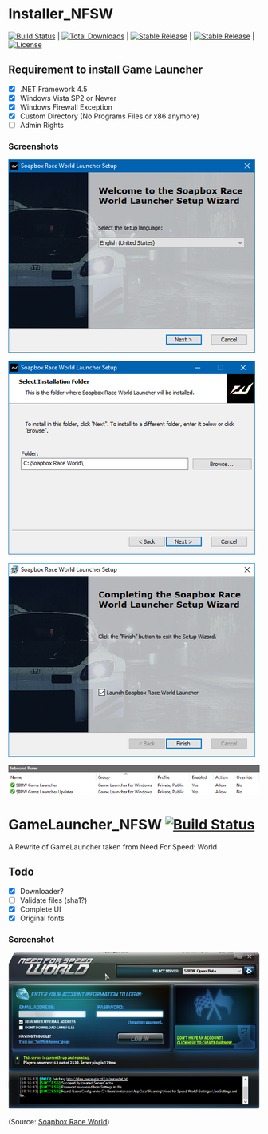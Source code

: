 # Installer_NFSW 
[![Build Status](https://img.shields.io/badge/Windows-passing-brightgreen.svg?branch=master)](https://github.com/1DavidCarbon/Soapbox_Launcher_Installer/releases/latest) | [![Total Downloads](https://img.shields.io/github/downloads/1DavidCarbon/Soapbox_Launcher_Installer/total.svg?colorB=informational&label=downloads&logo=GitHub&style=flat)](https://github.com/1DavidCarbon/Soapbox_Launcher_Installer/releases/latest) | [![Stable Release](https://img.shields.io/github/release/1DavidCarbon/Soapbox_Launcher_Installer.svg?label=stable%20release&logo=downloads&style=flat)](https://github.com/1DavidCarbon/Soapbox_Launcher_Installer/releases/latest) | [![Stable Release](https://img.shields.io/github/release-pre/1DavidCarbon/Soapbox_Launcher_Installer.svg?label=pre-release&style=flat)](https://github.com/1DavidCarbon/Soapbox_Launcher_Installer/releases/latest) | [![License](https://img.shields.io/github/license/1DavidCarbon/Soapbox_Launcher_Installer.svg?style=flat)](https://github.com/1DavidCarbon/Soapbox_Launcher_Installer/blob/master/LICENSE)
## Requirement to install Game Launcher

- [X] .NET Framework 4.5
- [X] Windows Vista SP2 or Newer
- [X] Windows Firewall Exception
- [x] Custom Directory (No Programs Files or x86 anymore)
- [ ] Admin Rights

### Screenshots

![Language Prompt](Soapbox%20Installer%20(Lang).PNG)

![Default Directory](Soapbox%20Installer%20(Dir).PNG)

![Launch Prompt](Soapbox%20Installer%20(Launch).PNG)

![Launch Prompt](Soapbox%20Installer%20(Firewall).PNG)

# GameLauncher_NFSW [![Build Status](https://travis-ci.org/SoapboxRaceWorld/GameLauncher_NFSW.svg?branch=master)](https://travis-ci.org/SoapboxRaceWorld/GameLauncher_NFSW)
A Rewrite of GameLauncher taken from Need For Speed: World

## Todo
- [X] Downloader?
- [ ] Validate files (sha1?)
- [X] Complete UI
- [X] Original fonts

### Screenshot
![](https://raw.githubusercontent.com/SoapboxRaceWorld/GameLauncher_NFSW/interface_v3/screenshot.png)

(Source: [Soapbox Race World](https://github.com/SoapboxRaceWorld/GameLauncher_NFSW))
